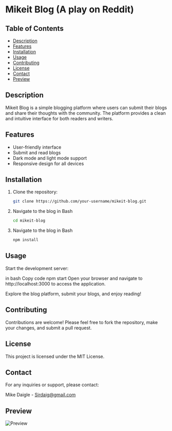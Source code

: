 # Mikeit Blog (A play on Reddit)

## Table of Contents

- [Description](#description)
- [Features](#features)
- [Installation](#installation)
- [Usage](#usage)
- [Contributing](#contributing)
- [License](#license)
- [Contact](#contact)
- [Preview](#Preview)

## Description

Mikeit Blog is a simple blogging platform where users can submit their blogs and share their thoughts with the community. The platform provides a clean and intuitive interface for both readers and writers.

## Features

- User-friendly interface
- Submit and read blogs
- Dark mode and light mode support
- Responsive design for all devices

## Installation

1. Clone the repository:
   ```bash
   git clone https://github.com/your-username/mikeit-blog.git

2. Navigate to the blog in Bash
   ```bash
   cd mikeit-blog

3. Navigate to the blog in Bash
   ```bash
   npm install

## Usage

Start the development server:

in bash
Copy code
npm start
Open your browser and navigate to http://localhost:3000 to access the application.

Explore the blog platform, submit your blogs, and enjoy reading!

## Contributing
Contributions are welcome! Please feel free to fork the repository, make your changes, and submit a pull request.

## License
This project is licensed under the MIT License.

## Contact
For any inquiries or support, please contact:

Mike Daigle - Sirdaig@gmail.com


## Preview

![Preview](./Assets/images/Screenshot.png)
